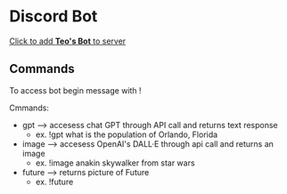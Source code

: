 # Discord Bot
[Click to add **Teo's Bot** to server](https://discord.com/api/oauth2/authorize?client_id=1138187724931735685&permissions=41766446693952&scope=bot)

## Commands
To access bot begin message with !

Cmmands:
- gpt --> accesess chat GPT through API call and returns text response
    * ex. !gpt what is the population of Orlando, Florida
- image --> accesess OpenAI's DALL·E through api call and returns an image
    * ex. !image anakin skywalker from star wars
- future --> returns picture of Future 
    * ex. !future




